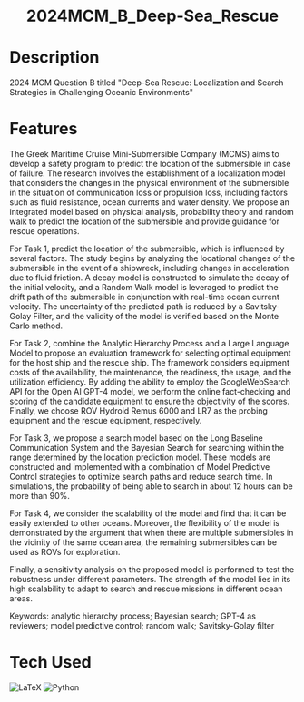 <div align="center">
      <h1><br/>2024MCM_B_Deep-Sea_Rescue</h1>
     </div>


# Description
2024 MCM Question B titled "Deep-Sea Rescue: Localization and Search Strategies in Challenging Oceanic Environments"

# Features
The Greek Maritime Cruise Mini-Submersible Company (MCMS) aims to develop a safety program to predict the location of the submersible in case of failure. The research involves the establishment of a localization model that considers the changes in the physical environment of the submersible in the situation of communication loss or propulsion loss, including factors such as fluid resistance, ocean currents and water density. We propose an integrated model based on physical analysis, probability theory and random walk to predict the location of the submersible and provide guidance for rescue operations.

For Task 1, predict the location of the submersible, which is influenced by several factors. The study begins by analyzing the locational changes of the submersible in the event of a shipwreck, including changes in acceleration due to fluid friction. A decay model is constructed to simulate the decay of the initial velocity, and a Random Walk model is leveraged to predict the drift path of the submersible in conjunction with real-time ocean current velocity. The uncertainty of the predicted path is reduced by a Savitsky-Golay Filter, and the validity of the model is verified based on the Monte Carlo method.

For Task 2, combine the Analytic Hierarchy Process and a Large Language Model to propose an evaluation framework for selecting optimal equipment for the host ship and the rescue ship. The framework considers equipment costs of the availability, the maintenance, the readiness, the usage, and the utilization efficiency. By adding the ability to employ the GoogleWebSearch API for the Open AI GPT-4 model, we perform the online fact-checking and scoring of the candidate equipment to ensure the objectivity of the scores. Finally, we choose ROV Hydroid Remus 6000 and LR7 as
the probing equipment and the rescue equipment, respectively.

For Task 3, we propose a search model based on the Long Baseline Communication
System and the Bayesian Search for searching within the range determined by the location prediction model. These models are constructed and implemented with a combination of Model Predictive Control strategies to optimize search paths and reduce search time. In simulations, the probability of being able to search in about 12 hours can be
more than 90%.

For Task 4, we consider the scalability of the model and find that it can be easily extended to other oceans. Moreover, the flexibility of the model is demonstrated by the argument that when there are multiple submersibles in the vicinity of the same ocean area, the remaining submersibles can be used as ROVs for exploration.

Finally, a sensitivity analysis on the proposed model is performed to test the robustness under different parameters. The strength of the model lies in its high scalability to adapt to search and rescue missions in different ocean areas.

Keywords: analytic hierarchy process; Bayesian search; GPT-4 as reviewers; model
predictive control; random walk; Savitsky-Golay filter

# Tech Used
 ![LaTeX](https://img.shields.io/badge/latex-%23008080.svg?style=for-the-badge&logo=latex&logoColor=white) ![Python](https://img.shields.io/badge/python-3670A0?style=for-the-badge&logo=python&logoColor=ffdd54)
      

      
<!-- </> with 💛 by readMD (https://readmd.itsvg.in) -->
    
